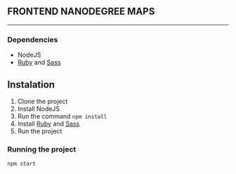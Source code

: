 ## FRONTEND NANODEGREE MAPS
----

### Dependencies
* NodeJS
* [Ruby](http://www.ruby-lang.org/en/downloads/) and [Sass](http://sass-lang.com/download.html)

## Instalation

1. Clone the project
3. Install NodeJS
3. Run the command `npm install`
4. Install [Ruby](http://www.ruby-lang.org/en/downloads/) and [Sass](http://sass-lang.com/download.html)
5. Run the project

### Running the project

`npm start`
